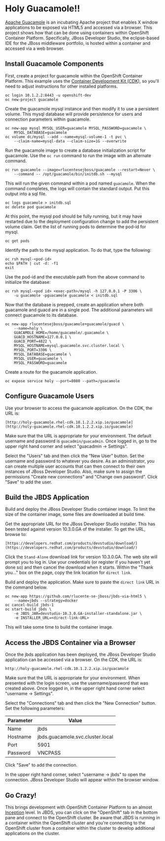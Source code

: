 # Holy Guacamole!!
[Apache Guacamole](https://guacamole.incubator.apache.org/) is an
incubating Apache project that enables X window applications to be
exposed via HTML5 and accessed via a browser.  This project shows
how that can be done using containers within OpenShift Container
Platform.  Specifically, JBoss Developer Studio, the eclipse-based
IDE for the JBoss middleware portfolio, is hosted within a container
and accessed via a web browser.

## Install Guacamole Components
First, create a project for guacamole within the OpenShift Container
Platform.  This example uses the [Container Development Kit
(CDK)](https://developers.redhat.com/products/cdk/overview/), so
you'll need to adjust instructions for other installed platforms.

    oc login 10.1.2.2:8443 -u openshift-dev
    oc new-project guacamole

Create the guacamole mysql instance and then modify it to use a
persistent volume.  This mysql database will provide persistence
for users and connection parameters within guacamole.

    oc new-app mysql MYSQL_USER=guacamole MYSQL_PASSWORD=guacamole \
        MYSQL_DATABASE=guacamole
    oc volume dc/mysql --add --name=mysql-volume-1 -t pvc \
        --claim-name=mysql-data --claim-size=1G --overwrite

Run the guacamole image to create a database initialization script
for guacamole.  Use the `oc run` command to run the image with an
alternate command.

    oc run guacamole --image=rlucentesejboss/guacamole --restart=Never \
        --command -- /opt/guacamole/bin/initdb.sh --mysql 

This will run the given command within a pod named `guacamole`.
When the command completes, the logs will contain the standard
output.  Put this output into a sql file.

    oc logs guacamole > initdb.sql
    oc delete pod guacamole

At this point, the mysql pod should be fully running, but it may
have restarted due to the deployment configuration change to add
the persistent volume claim.  Get the list of running pods to
determine the pod-id for mysql.

    oc get pods

Identify the path to the mysql application.  To do that, type the
following:

    oc rsh mysql-<pod-id>
    echo $PATH | cut -d: -f1
    exit

Use the pod-id and the executable path from the above command to
initialize the database:

    oc rsh mysql-<pod id> <exec-path>/mysql -h 127.0.0.1 -P 3306 \
        -u guacamole -pguacamole guacamole < initdb.sql

Now that the database is prepped, create an application where both
guacamole and guacd are in a single pod.  The additional parameters
will connect guacamole to its database.

    oc new-app rlucentesejboss/guacamole+guacamole/guacd \
        --name=holy \
        GUACAMOLE_HOME=/home/guacamole/.guacamole \
        GUACD_HOSTNAME=127.0.0.1 \
        GUACD_PORT=4822 \
        MYSQL_HOSTNAME=mysql.guacamole.svc.cluster.local \
        MYSQL_PORT=3306 \
        MYSQL_DATABASE=guacamole \
        MYSQL_USER=guacamole \
        MYSQL_PASSWORD=guacamole

Create a route for the guacamole application.

    oc expose service holy --port=8080 --path=/guacamole

## Configure Guacamole Users
Use your browser to access the guacamole application.  On the CDK,
the URL is:

    [http://holy-guacamole.rhel-cdk.10.1.2.2.xip.io/guacamole](http://holy-guacamole.rhel-cdk.10.1.2.2.xip.io/guacamole)

Make sure that the URL is appropriate for your environment.  The
default username and password is `guacadmin/guacadmin`.  Once logged
in, go to the upper right hand corner and select "guacadmin ->
Settings".

Select the "Users" tab and then click the "New User" button.  Set
the username and password to whatever you desire.  As an administrator,
you can create multiple user accounts that can then connect to their
own instances of JBoss Developer Studio.  Also, make sure to assign
the permissions "Create new connections" and "Change own password".
Click "Save" to add the user.

## Build the JBDS Application
Build and deploy the JBoss Developer Studio container image.  To
limit the size of the container image, some files are downloaded
at build time.

Get the appropriate URL for the JBoss Developer Studio installer.
This has been tested against version 10.3.0.GA of the installer.
To get the URL, browse to:

    [https://developers.redhat.com/products/devstudio/download/](https://developers.redhat.com/products/devstudio/download/)

Click the `Stand-Alone` download link for version 10.3.0.GA.  The
web site will prompt you to log in.  Use your credentials (or
register if you haven't yet done so) and then cancel the download
when it starts.  Within the "Thank you..." box on the page, copy
the link location for `direct link`.

Build and deploy the application.  Make sure to paste the `direct
link` URL in the command below.

    oc new-app https://github.com/rlucente-se-jboss/jbds-via-html5 \
        --name=jbds --strategy=docker
    oc cancel-build jbds-1
    oc start-build jbds \
        -e JBDS_JAR=devstudio-10.3.0.GA-installer-standalone.jar \
        -e INSTALLER_URL=<direct-link-URL>

This will take some time to build the container image.

## Access the JBDS Container via a Browser
Once the jbds application has been deployed, the JBoss Developer
Studio application can be accessed via a browser.  On the CDK, the
URL is:

    http://holy-guacamole.rhel-cdk.10.1.2.2.xip.io/guacamole

Make sure that the URL is appropriate for your environment.  When
presented with the login screen, use the username/password that was
created above.  Once logged in, in the upper right hand corner
select "username -> Settings".

Select the "Connections" tab and then click the "New Connection"
button.  Set the following parameters:

| Parameter | Value |
| --------- | ----- |
| Name | jbds |
| Hostname | jbds.guacamole.svc.cluster.local |
| Port | 5901 |
| Password | VNCPASS |

Click "Save" to add the connection.

In the upper right hand corner, select "username -> jbds" to open
the connection.  JBoss Developer Studio will appear within the
browser window.

## Go Crazy!
This brings development with OpenShift Container Platform to an
almost [Inception](http://www.imdb.com/title/tt1375666/) level.  In
JBDS, you can click on the "OpenShift" tab in the bottom pane and
connect to the OpenShift cluster.  Be aware that JBDS is running
in a container within the OpenShift cluster and you're connecting
to the OpenShift cluster from a container within the cluster to
develop additional applications on the cluster.
